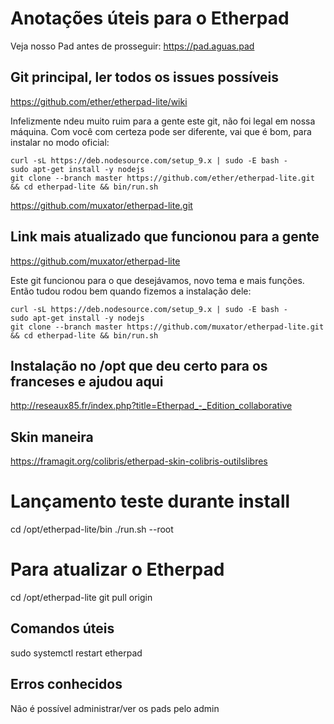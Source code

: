 <!-- TITLE: Como configuramos o Etherpad da plataforma ÁguasML -->
<!-- SUBTITLE: Algumas informações relevantes sobre nossa instalação do Etherpad no Pede Água Pad -->

# Anotações úteis para o Etherpad

Veja nosso Pad antes de prosseguir: https://pad.aguas.pad

## Git principal, ler todos os issues possíveis

https://github.com/ether/etherpad-lite/wiki

Infelizmente ndeu muito ruim para a gente este git, não foi legal em nossa máquina. Com você com certeza pode ser diferente, vai que é bom, para instalar no modo oficial:

```text
curl -sL https://deb.nodesource.com/setup_9.x | sudo -E bash -
sudo apt-get install -y nodejs
git clone --branch master https://github.com/ether/etherpad-lite.git && cd etherpad-lite && bin/run.sh
```

https://github.com/muxator/etherpad-lite.git

## Link mais atualizado que funcionou para a gente

https://github.com/muxator/etherpad-lite

Este git funcionou para o que desejávamos, novo tema e mais funções. Então tudou rodou bem quando fizemos a instalação dele:



```text
curl -sL https://deb.nodesource.com/setup_9.x | sudo -E bash -
sudo apt-get install -y nodejs
git clone --branch master https://github.com/muxator/etherpad-lite.git && cd etherpad-lite && bin/run.sh
```

## Instalação no /opt que deu certo para os franceses e ajudou aqui

http://reseaux85.fr/index.php?title=Etherpad_-_Edition_collaborative


## Skin maneira

https://framagit.org/colibris/etherpad-skin-colibris-outilslibres


# Lançamento teste durante install

cd /opt/etherpad-lite/bin
./run.sh --root


# Para atualizar o Etherpad
cd /opt/etherpad-lite
git pull origin


## Comandos úteis

sudo systemctl restart etherpad

## Erros conhecidos

Não é possível administrar/ver os pads pelo admin